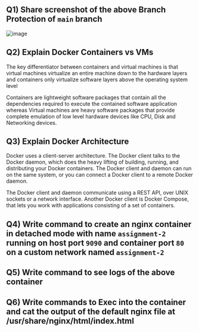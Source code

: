 Q1) Share screenshot of the above Branch Protection of `main` branch
--------------------------------------------------------------------
![image](https://user-images.githubusercontent.com/95872967/195485904-17672566-06eb-4e69-9fbf-86e4b9c4d695.png)




Q2) Explain Docker Containers vs VMs
--------------------------------------
The key differentiator between containers and virtual machines is that virtual machines virtualize an entire machine down to the hardware layers and containers only virtualize software layers above the operating system level

Containers are lightweight software packages that contain all the dependencies required to execute the contained software application whereas Virtual machines are heavy software packages that provide complete emulation of low level hardware devices like CPU, Disk and Networking devices.




Q3) Explain Docker Architecture
---------------------------------
Docker uses a client-server architecture. The Docker client talks to the Docker daemon, which does the heavy lifting of building, running, and distributing your Docker containers. The Docker client and daemon can run on the same system, or you can connect a Docker client to a remote Docker daemon. 

The Docker client and daemon communicate using a REST API, over UNIX sockets or a network interface. Another Docker client is Docker Compose, that lets you work with applications consisting of a set of containers.




Q4) Write command to create an nginx container in detached mode with name `assignment-2` running on host port `9090` and container port `80` on a custom network named `assignment-2`
----------------------------------------------------------------------------------------------------




Q5) Write command to see logs of the above container
------------------------------------------------------


Q6) Write commands to Exec into the container and cat the output of the default nginx file at /usr/share/nginx/html/index.html
-----------------------------------------------------------------------------------------------------

